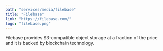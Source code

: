 ```yaml
---
path: "services/media/filebase"
title: "Filebase"
link: "https://filebase.com/"
logo: "filebase.png"
---
```


Filebase provides S3-compatible object storage at a fraction of the price and it is backed by blockchain technology.
